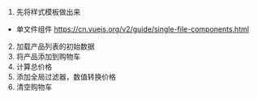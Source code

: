 1. 先将样式模板做出来
* 单文件组件 https://cn.vuejs.org/v2/guide/single-file-components.html
2. 加载产品列表的初始数据
3. 将产品添加到购物车
4. 计算总价格
5. 添加全局过滤器，数值转换价格
6. 清空购物车